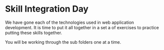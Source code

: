 # Skill Integration Day

We have gone each of the technologies used in web application development.  It is time to put it all together in a set a of exercises to practice putting these skills together.

You will be working through the sub folders one at a time.
